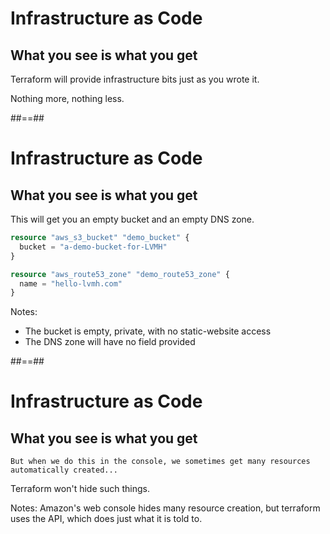 
# Infrastructure as Code
## What you see is what you get

Terraform will provide infrastructure bits just as you wrote it.

Nothing more, nothing less.

##==##
<!-- .slide: class="with-code" -->

# Infrastructure as Code
## What you see is what you get

This will get you an empty bucket and an empty DNS zone.  

```tf
resource "aws_s3_bucket" "demo_bucket" {
  bucket = "a-demo-bucket-for-LVMH"
}

resource "aws_route53_zone" "demo_route53_zone" {
  name = "hello-lvmh.com"
}
```
<!-- .element: class="big-code" -->

Notes: 
- The bucket is empty, private, with no static-website access
- The DNS zone will have no field provided

##==##

# Infrastructure as Code
## What you see is what you get  
  
    But when we do this in the console, we sometimes get many resources automatically created...
Terraform won't hide such things.

Notes:
Amazon's web console hides many resource creation, but terraform uses the API, which does just what it is told to.
